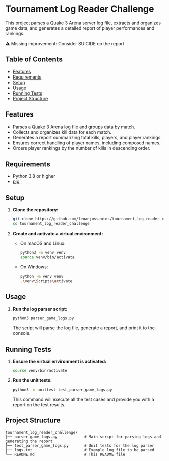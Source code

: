 # Tournament Log Reader Challenge

This project parses a Quake 3 Arena server log file, extracts and organizes game data, and generates a detailed report of player performances and rankings.

⚠️ Missing improvement: Consider SUICIDE on the report

## Table of Contents

- [Features](#features)
- [Requirements](#requirements)
- [Setup](#setup)
- [Usage](#usage)
- [Running Tests](#running-tests)
- [Project Structure](#project-structure)

## Features

- Parses a Quake 3 Arena log file and groups data by match.
- Collects and organizes kill data for each match.
- Generates a report summarizing total kills, players, and player rankings.
- Ensures correct handling of player names, including composed names.
- Orders player rankings by the number of kills in descending order.

## Requirements

- Python 3.8 or higher
- [pip](https://pip.pypa.io/en/stable/)

## Setup

1. **Clone the repository:**

    ```bash
    git clone https://github.com/leoanjossantos/tournament_log_reader_challenge.git
    cd tournament_log_reader_challenge
    ```

2. **Create and activate a virtual environment:**

    - On macOS and Linux:

        ```bash
        python3 -m venv venv
        source venv/bin/activate
        ```

    - On Windows:

        ```bash
        python -m venv venv
        .\venv\Scripts\activate
        ```

## Usage

1. **Run the log parser script:**

    ```bash
    python3 parser_game_logs.py
    ```

    The script will parse the log file, generate a report, and print it to the console.

## Running Tests

1. **Ensure the virtual environment is activated:**

    ```bash
    source venv/bin/activate
    ```

2. **Run the unit tests:**

    ```bash
    python3 -m unittest test_parser_game_logs.py
    ```

    This command will execute all the test cases and provide you with a report on the test results.

## Project Structure

```plaintext
tournament_log_reader_challenge/
├── parser_game_logs.py            # Main script for parsing logs and generating the report
├── test_parser_game_logs.py       # Unit tests for the log parser
├── logs.txt                       # Example log file to be parsed
└── README.md                      # This README file 
